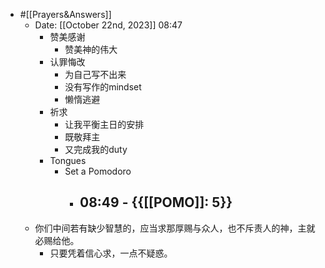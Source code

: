 - #[[Prayers&Answers]]
    - Date: [[October 22nd, 2023]] 08:47
        - 赞美感谢
            - 赞美神的伟大
        - 认罪悔改
            - 为自己写不出来
            - 没有写作的mindset
            - 懒惰逃避
        - 祈求
            - 让我平衡主日的安排
            - 既敬拜主
            - 又完成我的duty
        - Tongues
            - Set a Pomodoro
                - **08:49** - {{[[POMO]]: 5}}
                    - 
    - 你们中间若有缺少智慧的，应当求那厚赐与众人，也不斥责人的神，主就必赐给他。
        - 只要凭着信心求，一点不疑惑。
